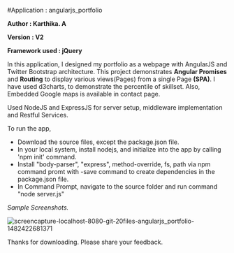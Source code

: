 #Application : angularjs_portfolio

**Author		: Karthika. A**

**Version		: V2**

**Framework used	: jQuery**


In this application, I designed my portfolio as a webpage with AngularJS and Twitter Bootstrap architecture.
This project demonstrates **Angular Promises** and **Routing** to display various views(Pages) from a single Page **(SPA)**.
I have used d3charts, to demonstrate the percentile of skillset.
Also, Embedded Google maps is available in contact page.

Used NodeJS and ExpressJS for server setup, middleware implementation and Restful Services.

To run the app,
* Download the source files, except the package.json file.
* In your local system, install nodejs, and initialize into the app by calling 'npm init' command.
* Install "body-parser", "express", method-override, fs, path via npm command promt with -save command to create dependencies in the package.json file.
* In Command Prompt, navigate to the source folder and run command "node server.js"


*Sample Screenshots.*

![screencapture-localhost-8080-git-20files-angularjs_portfolio-1482422681371](https://cloud.githubusercontent.com/assets/23666004/21439962/3ea21472-c856-11e6-82d7-99429d1f6571.png)

Thanks for downloading.
Please share your feedback.
